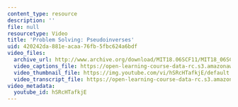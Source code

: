 ```yaml
---
content_type: resource
description: ''
file: null
resourcetype: Video
title: 'Problem Solving: Pseudoinverses'
uid: 420242da-881e-acaa-76fb-5fbc624a6bdf
video_files:
  archive_url: http://www.archive.org/download/MIT18.06SCF11/MIT18_06SC_110714_D1_300k.mp4
  video_captions_file: https://open-learning-course-data-rc.s3.amazonaws.com/18-06sc-linear-algebra-fall-2011/09dda98b4e04571ea7325d5e851513bf_hSRcHTafkjE.vtt
  video_thumbnail_file: https://img.youtube.com/vi/hSRcHTafkjE/default.jpg
  video_transcript_file: https://open-learning-course-data-rc.s3.amazonaws.com/18-06sc-linear-algebra-fall-2011/fb51b340570267316fcc14d0d3a07777_hSRcHTafkjE.pdf
video_metadata:
  youtube_id: hSRcHTafkjE
---
```

